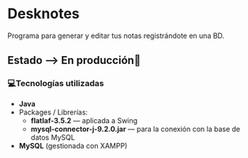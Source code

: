 # Desknotes
Programa para generar y editar tus notas registrándote en una BD.
## Estado --> En producción🔧
### 💻Tecnologías utilizadas
- **Java**
- Packages / Librerías:
  - **flatlaf-3.5.2** — aplicada a Swing
  - **mysql-connector-j-9.2.0.jar** — para la conexión con la base de datos MySQL
- **MySQL** (gestionada con XAMPP)
